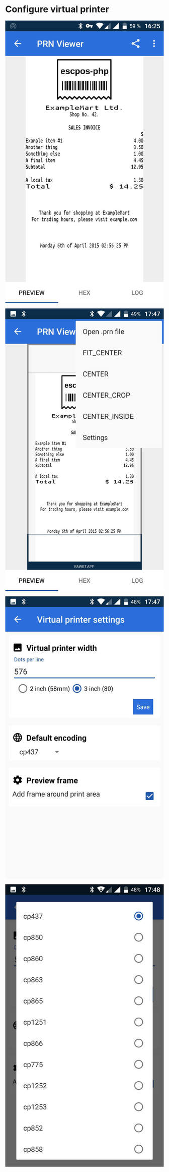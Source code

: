 # Configure virtual printer

![preview](https://github.com/402d/Virtual_POS_printer/raw/master/screenshots/viewer-preview.jpg)

![menu](https://github.com/402d/Virtual_POS_printer/raw/master/screenshots/viewer-menu.jpg)

![settings](https://github.com/402d/Virtual_POS_printer/raw/master/screenshots/config-viewer.jpg)

![codepages](https://github.com/402d/Virtual_POS_printer/raw/master/screenshots/codepages.jpg)
